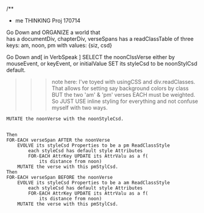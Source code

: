 /**
 *  me THINKING Proj  170714
 
 
 
Go Down and ORGANIZE a world that  
    has a documentDiv, chapterDiv, verseSpans 
    has a readClassTable 
        of three keys: am, noon, pm
        with values: {siz, csd}
    
Go Down and[ in VerbSpeak ]
    SELECT the noonClssVerse
         either by mouseEvent, or keyEvent, or initialValue 
    SET its styleCsd to be noonStylCsd default.
>>> note here: I've toyed with usingCSS and div.readClasses.
    That allows for setting say background colors by class
    BUT the two 'am' & 'pm' verses EACH must be weighted. 
    So JUST USE inline styling for everything and not confuse myself with two ways.          
    
    MUTATE the noonVerse with the noonStyleCsd. 

    
    Then 
    FOR-EACH verseSpan AFTER the noonVerse
        EVOLVE its styleCsd Properties to be a pm ReadClassStyle
            each styleCsd has default style Attributes
            FOR-EACH AttrKey UPDATE its AttrValu as a f(
                its distance from noon) 
        MUTATE the verse with this pmStylCsd.
    Then 
    FOR-EACH verseSpan BEFORE the noonVerse
        EVOLVE its styleCsd Properties to be a am ReadClassStyle
            each styleCsd has default style Attributes
            FOR-EACH AttrKey UPDATE its AttrValu as a f(
                its distance from noon)             
        MUTATE the verse with this pmStylCsd.